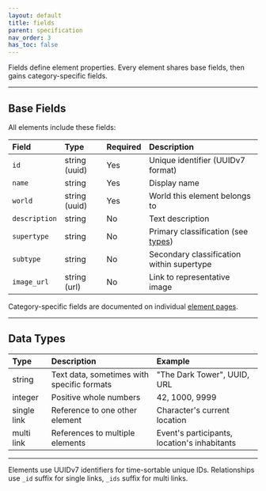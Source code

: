 ```yaml
---
layout: default
title: fields
parent: specification
nav_order: 3
has_toc: false
---
```


Fields define element properties. Every element shares base fields, then gains category-specific fields.

---

## Base Fields

All elements include these fields:

| Field         | Type          | Required | Description                                                            |
| :------------ | :------------ | :------- | :--------------------------------------------------------------------- |
| `id`          | string (uuid) | Yes      | Unique identifier (UUIDv7 format) |
| `name`        | string        | Yes      | Display name                                                   |
| `world`       | string (uuid) | Yes      | World this element belongs to                            |
| `description` | string        | No       | Text description                                   |
| `supertype`   | string        | No       | Primary classification (see [types](./types)) |
| `subtype`     | string        | No       | Secondary classification within supertype |
| `image_url`   | string (url)  | No       | Link to representative image                              |

Category-specific fields are documented on individual [element pages](./element_categories/).

---

## Data Types

| Type | Description | Example |
| :--- | :---------- | :------ |
| string | Text data, sometimes with specific formats | "The Dark Tower", UUID, URL |
| integer | Positive whole numbers | 42, 1000, 9999 |
| single link | Reference to one other element | Character's current location |
| multi link | References to multiple elements | Event's participants, location's inhabitants |

---

Elements use UUIDv7 identifiers for time-sortable unique IDs. Relationships use `_id` suffix for single links, `_ids` suffix for multi links.
